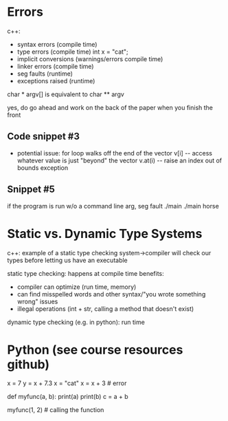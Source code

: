 Errors
======
c++:
- syntax errors (compile time)
- type errors (compile time)
int x = "cat";
- implicit conversions (warnings/errors compile time)
- linker errors (compile time)
- seg faults (runtime)
- exceptions raised (runtime)

char * argv[] is equivalent to char ** argv

yes, do go ahead and work on the back of the paper 
when you finish the front

Code snippet #3
-------------
- potential issue: for loop walks off the end of the vector
v[i] -- access whatever value is just "beyond" the vector
v.at(i) -- raise an index out of bounds exception

Snippet #5
-----------
if the program is run w/o a command line arg, seg fault
./main 
./main horse

Static vs. Dynamic Type Systems
==============================
c++: example of a static type checking system->compiler will check our types before letting us have an executable

static type checking: happens at compile time
benefits:
- compiler can optimize (run time, memory)
- can find misspelled words and other syntax/"you wrote something wrong" issues
- illegal operations (int + str, calling a method that doesn't exist)

dynamic type checking (e.g. in python):
run time


Python (see course resources github)
====================
x = 7
y = x + 7.3
x = "cat"
x = x + 3 # error

def myfunc(a, b):
    print(a)
    print(b)
    c = a + b

myfunc(1, 2) # calling the function










